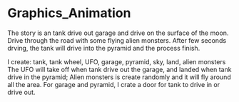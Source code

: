 # Graphics_Animation

The story is an tank drive out garage and drive on 
 the surface of the moon. Drive through the road with some flying alien monsters. After few seconds drving, 
 the tank will drive into the pyramid and the process finish. 

 I create: tank, tank wheel, UFO, garage, pyramid, sky, land, alien monsters
 The UFO will take off when tank drive out the garage, and landed when tank drive in the pyramid;
 Alien monsters is create randomly and it will fly around all the area.
 For garage and pyramid, I crate a door for tank to drive in or drive out.
